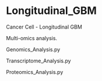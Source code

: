 # Longitudinal_GBM
Cancer Cell - Longitudinal GBM

Multi-omics analysis.

Genomics_Analysis.py  

Transcriptome_Analysis.py  

Proteomics_Analysis.py
